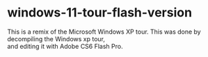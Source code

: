 # windows-11-tour-flash-version
This is a remix of the Microsoft Windows XP tour. This was done by decompiling the Windows xp tour,<br>
and editing it with Adobe CS6 Flash Pro.
